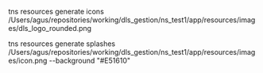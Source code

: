 
tns resources generate icons /Users/agus/repositories/working/dls_gestion/ns_test1/app/resources/images/dls_logo_rounded.png

tns resources generate splashes /Users/agus/repositories/working/dls_gestion/ns_test1/app/resources/images/icon.png --background "#E51610"

